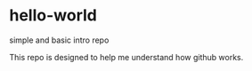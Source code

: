 # hello-world
simple and basic intro repo

This repo is designed to help me understand how github works.
